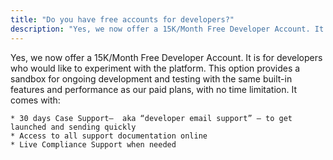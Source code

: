 ```yaml
---
title: "Do you have free accounts for developers?"
description: "Yes, we now offer a 15K/Month Free Developer Account. It is for developers who would like to experiment with the platform. This option provides a sandbox for ongoing development and testing with the same built-in features and performance as our paid plans, with no time limitation. It comes with:"
---
```


Yes, we now offer a 15K/Month Free Developer Account. It is for developers who would like to experiment with the platform. This option provides a sandbox for ongoing development and testing with the same built-in features and performance as our paid plans, with no time limitation. It comes with:

	* 30 days Case Support—  aka “developer email support” — to get launched and sending quickly
	* Access to all support documentation online
	* Live Compliance Support when needed
